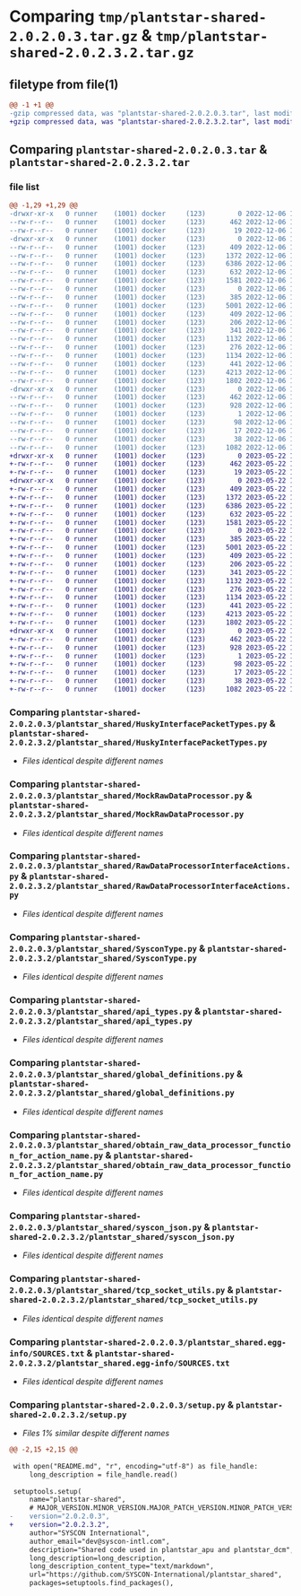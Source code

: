 # Comparing `tmp/plantstar-shared-2.0.2.0.3.tar.gz` & `tmp/plantstar-shared-2.0.2.3.2.tar.gz`

## filetype from file(1)

```diff
@@ -1 +1 @@
-gzip compressed data, was "plantstar-shared-2.0.2.0.3.tar", last modified: Tue Dec  6 18:13:05 2022, max compression
+gzip compressed data, was "plantstar-shared-2.0.2.3.2.tar", last modified: Mon May 22 15:46:39 2023, max compression
```

## Comparing `plantstar-shared-2.0.2.0.3.tar` & `plantstar-shared-2.0.2.3.2.tar`

### file list

```diff
@@ -1,29 +1,29 @@
-drwxr-xr-x   0 runner    (1001) docker     (123)        0 2022-12-06 18:13:05.491906 plantstar-shared-2.0.2.0.3/
--rw-r--r--   0 runner    (1001) docker     (123)      462 2022-12-06 18:13:05.491906 plantstar-shared-2.0.2.0.3/PKG-INFO
--rw-r--r--   0 runner    (1001) docker     (123)       19 2022-12-06 18:12:51.000000 plantstar-shared-2.0.2.0.3/README.md
-drwxr-xr-x   0 runner    (1001) docker     (123)        0 2022-12-06 18:13:05.491906 plantstar-shared-2.0.2.0.3/plantstar_shared/
--rw-r--r--   0 runner    (1001) docker     (123)      409 2022-12-06 18:12:51.000000 plantstar-shared-2.0.2.0.3/plantstar_shared/DataCollectionModuleProcessNames.py
--rw-r--r--   0 runner    (1001) docker     (123)     1372 2022-12-06 18:12:51.000000 plantstar-shared-2.0.2.0.3/plantstar_shared/HuskyInterfacePacketTypes.py
--rw-r--r--   0 runner    (1001) docker     (123)     6386 2022-12-06 18:12:51.000000 plantstar-shared-2.0.2.0.3/plantstar_shared/MockRawDataProcessor.py
--rw-r--r--   0 runner    (1001) docker     (123)      632 2022-12-06 18:12:51.000000 plantstar-shared-2.0.2.0.3/plantstar_shared/RawDataProcessorInterfaceActions.py
--rw-r--r--   0 runner    (1001) docker     (123)     1581 2022-12-06 18:12:51.000000 plantstar-shared-2.0.2.0.3/plantstar_shared/SysconType.py
--rw-r--r--   0 runner    (1001) docker     (123)        0 2022-12-06 18:12:51.000000 plantstar-shared-2.0.2.0.3/plantstar_shared/__init__.py
--rw-r--r--   0 runner    (1001) docker     (123)      385 2022-12-06 18:12:51.000000 plantstar-shared-2.0.2.0.3/plantstar_shared/add_size_onto_string_and_return.py
--rw-r--r--   0 runner    (1001) docker     (123)     5001 2022-12-06 18:12:51.000000 plantstar-shared-2.0.2.0.3/plantstar_shared/api_types.py
--rw-r--r--   0 runner    (1001) docker     (123)      409 2022-12-06 18:12:51.000000 plantstar-shared-2.0.2.0.3/plantstar_shared/convert_bytes_to_object.py
--rw-r--r--   0 runner    (1001) docker     (123)      206 2022-12-06 18:12:51.000000 plantstar-shared-2.0.2.0.3/plantstar_shared/convert_object_to_bytes.py
--rw-r--r--   0 runner    (1001) docker     (123)      341 2022-12-06 18:12:51.000000 plantstar-shared-2.0.2.0.3/plantstar_shared/errors.py
--rw-r--r--   0 runner    (1001) docker     (123)     1132 2022-12-06 18:12:51.000000 plantstar-shared-2.0.2.0.3/plantstar_shared/global_definitions.py
--rw-r--r--   0 runner    (1001) docker     (123)      276 2022-12-06 18:12:51.000000 plantstar-shared-2.0.2.0.3/plantstar_shared/is_valid_signed_string.py
--rw-r--r--   0 runner    (1001) docker     (123)     1134 2022-12-06 18:12:51.000000 plantstar-shared-2.0.2.0.3/plantstar_shared/obtain_raw_data_processor_function_for_action_name.py
--rw-r--r--   0 runner    (1001) docker     (123)      441 2022-12-06 18:12:51.000000 plantstar-shared-2.0.2.0.3/plantstar_shared/syscon_image_field.py
--rw-r--r--   0 runner    (1001) docker     (123)     4213 2022-12-06 18:12:51.000000 plantstar-shared-2.0.2.0.3/plantstar_shared/syscon_json.py
--rw-r--r--   0 runner    (1001) docker     (123)     1802 2022-12-06 18:12:51.000000 plantstar-shared-2.0.2.0.3/plantstar_shared/tcp_socket_utils.py
-drwxr-xr-x   0 runner    (1001) docker     (123)        0 2022-12-06 18:13:05.491906 plantstar-shared-2.0.2.0.3/plantstar_shared.egg-info/
--rw-r--r--   0 runner    (1001) docker     (123)      462 2022-12-06 18:13:05.000000 plantstar-shared-2.0.2.0.3/plantstar_shared.egg-info/PKG-INFO
--rw-r--r--   0 runner    (1001) docker     (123)      928 2022-12-06 18:13:05.000000 plantstar-shared-2.0.2.0.3/plantstar_shared.egg-info/SOURCES.txt
--rw-r--r--   0 runner    (1001) docker     (123)        1 2022-12-06 18:13:05.000000 plantstar-shared-2.0.2.0.3/plantstar_shared.egg-info/dependency_links.txt
--rw-r--r--   0 runner    (1001) docker     (123)       98 2022-12-06 18:13:05.000000 plantstar-shared-2.0.2.0.3/plantstar_shared.egg-info/requires.txt
--rw-r--r--   0 runner    (1001) docker     (123)       17 2022-12-06 18:13:05.000000 plantstar-shared-2.0.2.0.3/plantstar_shared.egg-info/top_level.txt
--rw-r--r--   0 runner    (1001) docker     (123)       38 2022-12-06 18:13:05.491906 plantstar-shared-2.0.2.0.3/setup.cfg
--rw-r--r--   0 runner    (1001) docker     (123)     1082 2022-12-06 18:12:51.000000 plantstar-shared-2.0.2.0.3/setup.py
+drwxr-xr-x   0 runner    (1001) docker     (123)        0 2023-05-22 15:46:39.166085 plantstar-shared-2.0.2.3.2/
+-rw-r--r--   0 runner    (1001) docker     (123)      462 2023-05-22 15:46:39.166085 plantstar-shared-2.0.2.3.2/PKG-INFO
+-rw-r--r--   0 runner    (1001) docker     (123)       19 2023-05-22 15:46:27.000000 plantstar-shared-2.0.2.3.2/README.md
+drwxr-xr-x   0 runner    (1001) docker     (123)        0 2023-05-22 15:46:39.166085 plantstar-shared-2.0.2.3.2/plantstar_shared/
+-rw-r--r--   0 runner    (1001) docker     (123)      409 2023-05-22 15:46:27.000000 plantstar-shared-2.0.2.3.2/plantstar_shared/DataCollectionModuleProcessNames.py
+-rw-r--r--   0 runner    (1001) docker     (123)     1372 2023-05-22 15:46:27.000000 plantstar-shared-2.0.2.3.2/plantstar_shared/HuskyInterfacePacketTypes.py
+-rw-r--r--   0 runner    (1001) docker     (123)     6386 2023-05-22 15:46:27.000000 plantstar-shared-2.0.2.3.2/plantstar_shared/MockRawDataProcessor.py
+-rw-r--r--   0 runner    (1001) docker     (123)      632 2023-05-22 15:46:27.000000 plantstar-shared-2.0.2.3.2/plantstar_shared/RawDataProcessorInterfaceActions.py
+-rw-r--r--   0 runner    (1001) docker     (123)     1581 2023-05-22 15:46:27.000000 plantstar-shared-2.0.2.3.2/plantstar_shared/SysconType.py
+-rw-r--r--   0 runner    (1001) docker     (123)        0 2023-05-22 15:46:27.000000 plantstar-shared-2.0.2.3.2/plantstar_shared/__init__.py
+-rw-r--r--   0 runner    (1001) docker     (123)      385 2023-05-22 15:46:27.000000 plantstar-shared-2.0.2.3.2/plantstar_shared/add_size_onto_string_and_return.py
+-rw-r--r--   0 runner    (1001) docker     (123)     5001 2023-05-22 15:46:27.000000 plantstar-shared-2.0.2.3.2/plantstar_shared/api_types.py
+-rw-r--r--   0 runner    (1001) docker     (123)      409 2023-05-22 15:46:27.000000 plantstar-shared-2.0.2.3.2/plantstar_shared/convert_bytes_to_object.py
+-rw-r--r--   0 runner    (1001) docker     (123)      206 2023-05-22 15:46:27.000000 plantstar-shared-2.0.2.3.2/plantstar_shared/convert_object_to_bytes.py
+-rw-r--r--   0 runner    (1001) docker     (123)      341 2023-05-22 15:46:27.000000 plantstar-shared-2.0.2.3.2/plantstar_shared/errors.py
+-rw-r--r--   0 runner    (1001) docker     (123)     1132 2023-05-22 15:46:27.000000 plantstar-shared-2.0.2.3.2/plantstar_shared/global_definitions.py
+-rw-r--r--   0 runner    (1001) docker     (123)      276 2023-05-22 15:46:27.000000 plantstar-shared-2.0.2.3.2/plantstar_shared/is_valid_signed_string.py
+-rw-r--r--   0 runner    (1001) docker     (123)     1134 2023-05-22 15:46:27.000000 plantstar-shared-2.0.2.3.2/plantstar_shared/obtain_raw_data_processor_function_for_action_name.py
+-rw-r--r--   0 runner    (1001) docker     (123)      441 2023-05-22 15:46:27.000000 plantstar-shared-2.0.2.3.2/plantstar_shared/syscon_image_field.py
+-rw-r--r--   0 runner    (1001) docker     (123)     4213 2023-05-22 15:46:27.000000 plantstar-shared-2.0.2.3.2/plantstar_shared/syscon_json.py
+-rw-r--r--   0 runner    (1001) docker     (123)     1802 2023-05-22 15:46:27.000000 plantstar-shared-2.0.2.3.2/plantstar_shared/tcp_socket_utils.py
+drwxr-xr-x   0 runner    (1001) docker     (123)        0 2023-05-22 15:46:39.166085 plantstar-shared-2.0.2.3.2/plantstar_shared.egg-info/
+-rw-r--r--   0 runner    (1001) docker     (123)      462 2023-05-22 15:46:39.000000 plantstar-shared-2.0.2.3.2/plantstar_shared.egg-info/PKG-INFO
+-rw-r--r--   0 runner    (1001) docker     (123)      928 2023-05-22 15:46:39.000000 plantstar-shared-2.0.2.3.2/plantstar_shared.egg-info/SOURCES.txt
+-rw-r--r--   0 runner    (1001) docker     (123)        1 2023-05-22 15:46:39.000000 plantstar-shared-2.0.2.3.2/plantstar_shared.egg-info/dependency_links.txt
+-rw-r--r--   0 runner    (1001) docker     (123)       98 2023-05-22 15:46:39.000000 plantstar-shared-2.0.2.3.2/plantstar_shared.egg-info/requires.txt
+-rw-r--r--   0 runner    (1001) docker     (123)       17 2023-05-22 15:46:39.000000 plantstar-shared-2.0.2.3.2/plantstar_shared.egg-info/top_level.txt
+-rw-r--r--   0 runner    (1001) docker     (123)       38 2023-05-22 15:46:39.166085 plantstar-shared-2.0.2.3.2/setup.cfg
+-rw-r--r--   0 runner    (1001) docker     (123)     1082 2023-05-22 15:46:27.000000 plantstar-shared-2.0.2.3.2/setup.py
```

### Comparing `plantstar-shared-2.0.2.0.3/plantstar_shared/HuskyInterfacePacketTypes.py` & `plantstar-shared-2.0.2.3.2/plantstar_shared/HuskyInterfacePacketTypes.py`

 * *Files identical despite different names*

### Comparing `plantstar-shared-2.0.2.0.3/plantstar_shared/MockRawDataProcessor.py` & `plantstar-shared-2.0.2.3.2/plantstar_shared/MockRawDataProcessor.py`

 * *Files identical despite different names*

### Comparing `plantstar-shared-2.0.2.0.3/plantstar_shared/RawDataProcessorInterfaceActions.py` & `plantstar-shared-2.0.2.3.2/plantstar_shared/RawDataProcessorInterfaceActions.py`

 * *Files identical despite different names*

### Comparing `plantstar-shared-2.0.2.0.3/plantstar_shared/SysconType.py` & `plantstar-shared-2.0.2.3.2/plantstar_shared/SysconType.py`

 * *Files identical despite different names*

### Comparing `plantstar-shared-2.0.2.0.3/plantstar_shared/api_types.py` & `plantstar-shared-2.0.2.3.2/plantstar_shared/api_types.py`

 * *Files identical despite different names*

### Comparing `plantstar-shared-2.0.2.0.3/plantstar_shared/global_definitions.py` & `plantstar-shared-2.0.2.3.2/plantstar_shared/global_definitions.py`

 * *Files identical despite different names*

### Comparing `plantstar-shared-2.0.2.0.3/plantstar_shared/obtain_raw_data_processor_function_for_action_name.py` & `plantstar-shared-2.0.2.3.2/plantstar_shared/obtain_raw_data_processor_function_for_action_name.py`

 * *Files identical despite different names*

### Comparing `plantstar-shared-2.0.2.0.3/plantstar_shared/syscon_json.py` & `plantstar-shared-2.0.2.3.2/plantstar_shared/syscon_json.py`

 * *Files identical despite different names*

### Comparing `plantstar-shared-2.0.2.0.3/plantstar_shared/tcp_socket_utils.py` & `plantstar-shared-2.0.2.3.2/plantstar_shared/tcp_socket_utils.py`

 * *Files identical despite different names*

### Comparing `plantstar-shared-2.0.2.0.3/plantstar_shared.egg-info/SOURCES.txt` & `plantstar-shared-2.0.2.3.2/plantstar_shared.egg-info/SOURCES.txt`

 * *Files identical despite different names*

### Comparing `plantstar-shared-2.0.2.0.3/setup.py` & `plantstar-shared-2.0.2.3.2/setup.py`

 * *Files 1% similar despite different names*

```diff
@@ -2,15 +2,15 @@
 
 with open("README.md", "r", encoding="utf-8") as file_handle:
     long_description = file_handle.read()
 
 setuptools.setup(
     name="plantstar-shared",
     # MAJOR_VERSION.MINOR_VERSION.MAJOR_PATCH_VERSION.MINOR_PATCH_VERSION.SUBVERSION
-    version="2.0.2.0.3",
+    version="2.0.2.3.2",
     author="SYSCON International",
     author_email="dev@syscon-intl.com",
     description="Shared code used in plantstar_apu and plantstar_dcm",
     long_description=long_description,
     long_description_content_type="text/markdown",
     url="https://github.com/SYSCON-International/plantstar_shared",
     packages=setuptools.find_packages(),
```

